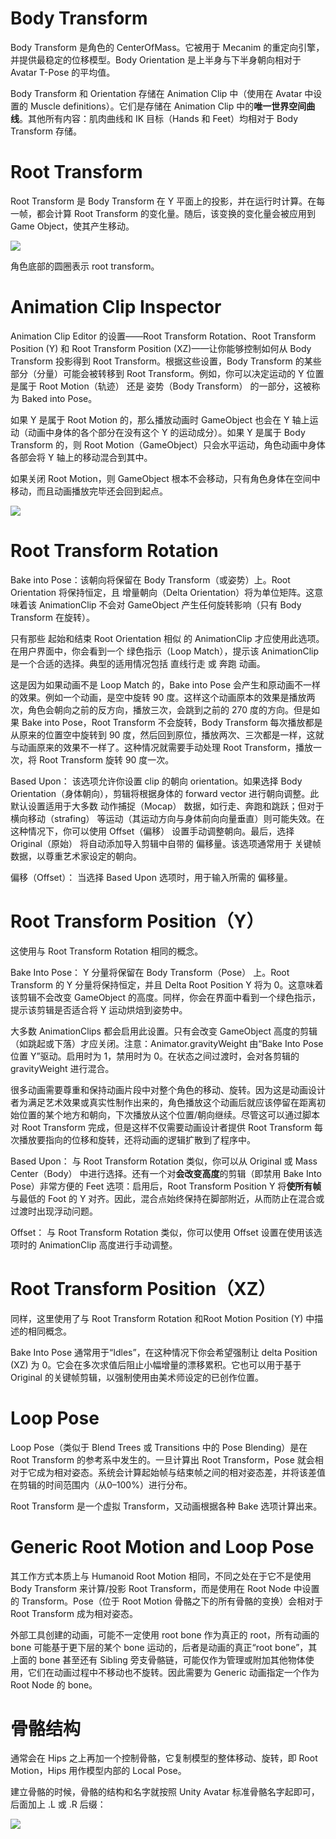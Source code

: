 # Body Transform

Body Transform 是角色的 CenterOfMass。它被用于 Mecanim 的重定向引擎，并提供最稳定的位移模型。Body Orientation 是上半身与下半身朝向相对于 Avatar T-Pose 的平均值。

Body Transform 和 Orientation 存储在 Animation Clip 中（使用在 Avatar 中设置的 Muscle definitions）。它们是存储在 Animation Clip 中的**唯一世界空间曲线**。其他所有内容：肌肉曲线和 IK 目标（Hands 和 Feet）均相对于 Body Transform 存储。

# Root Transform

Root Transform 是 Body Transform 在 Y 平面上的投影，并在运行时计算。在每一帧，都会计算 Root Transform 的变化量。随后，该变换的变化量会被应用到 Game Object，使其产生移动。

![](../Images/MecanimRootMotionPreview.jpg)

角色底部的圆圈表示 root transform。

# Animation Clip Inspector

Animation Clip Editor 的设置——Root Transform Rotation、Root Transform Position (Y) 和 Root Transform Position (XZ)——让你能够控制如何从 Body Transform 投影得到 Root Transform。根据这些设置，Body Transform 的某些部分（分量）可能会被转移到 Root Transform。例如，你可以决定运动的 Y 位置是属于 Root Motion（轨迹） 还是 姿势（Body Transform） 的一部分，这被称为 Baked into Pose。

如果 Y 是属于 Root Motion 的，那么播放动画时 GameObject 也会在 Y 轴上运动（动画中身体的各个部分在没有这个 Y 的运动成分）。如果 Y 是属于 Body Transform 的，则 Root Motion（GameObject）只会水平运动，角色动画中身体各部会将 Y 轴上的移动混合到其中。

如果关闭 Root Motion，则 GameObject 根本不会移动，只有角色身体在空间中移动，而且动画播放完毕还会回到起点。

![](../Images/MecanimRootMotion.png)

# Root Transform Rotation

Bake into Pose：该朝向将保留在 Body Transform（或姿势）上。Root Orientation 将保持恒定，且 增量朝向（Delta Orientation）将为单位矩阵。这意味着该 AnimationClip 不会对 GameObject 产生任何旋转影响（只有 Body Transform 在旋转）。

只有那些 起始和结束 Root Orientation 相似 的 AnimationClip 才应使用此选项。在用户界面中，你会看到一个 绿色指示（Loop Match），提示该 AnimationClip 是一个合适的选择。典型的适用情况包括 直线行走 或 奔跑 动画。

这是因为如果动画不是 Loop Match 的，Bake into Pose 会产生和原动画不一样的效果。例如一个动画，是空中旋转 90 度。这样这个动画原本的效果是播放两次，角色会朝向之前的反方向，播放三次，会跳到之前的 270 度的方向。但是如果 Bake into Pose，Root Transform 不会旋转，Body Transform 每次播放都是从原来的位置空中旋转到 90 度，然后回到原位，播放两次、三次都是一样，这就与动画原来的效果不一样了。这种情况就需要手动处理 Root Transform，播放一次，将 Root Transform 旋转 90 度一次。

Based Upon： 该选项允许你设置 clip 的朝向 orientation。如果选择 Body Orientation（身体朝向），剪辑将根据身体的 forward vector 进行朝向调整。此默认设置适用于大多数 动作捕捉（Mocap） 数据，如行走、奔跑和跳跃；但对于 横向移动（strafing） 等运动（其运动方向与身体前向向量垂直）则可能失效。在这种情况下，你可以使用 Offset（偏移） 设置手动调整朝向。最后，选择 Original（原始） 将自动添加导入剪辑中自带的 偏移量。该选项通常用于 关键帧数据，以尊重艺术家设定的朝向。

偏移（Offset）： 当选择 Based Upon 选项时，用于输入所需的 偏移量。

# Root Transform Position（Y）

这使用与 Root Transform Rotation 相同的概念。

Bake Into Pose： Y 分量将保留在 Body Transform（Pose） 上。Root Transform 的 Y 分量将保持恒定，并且 Delta Root Position Y 将为 0。这意味着该剪辑不会改变 GameObject 的高度。同样，你会在界面中看到一个绿色指示，提示该剪辑是否适合将 Y 运动烘焙到姿势中。

大多数 AnimationClips 都会启用此设置。只有会改变 GameObject 高度的剪辑（如跳起或下落）才应关闭。注意：Animator.gravityWeight 由“Bake Into Pose 位置 Y”驱动。启用时为 1，禁用时为 0。在状态之间过渡时，会对各剪辑的 gravityWeight 进行混合。

很多动画需要尊重和保持动画片段中对整个角色的移动、旋转。因为这是动画设计者为满足艺术效果或真实性制作出来的，角色播放这个动画后就应该停留在距离初始位置的某个地方和朝向，下次播放从这个位置/朝向继续。尽管这可以通过脚本对 Root Transform 完成，但是这样不仅需要动画设计者提供 Root Transform 每次播放要指向的位移和旋转，还将动画的逻辑扩散到了程序中。

Based Upon： 与 Root Transform Rotation 类似，你可以从 Original 或 Mass Center（Body） 中进行选择。还有一个对**会改变高度**的剪辑（即禁用 Bake Into Pose）非常方便的 Feet 选项：启用后，Root Transform Position Y 将**使所有帧**与最低的 Foot 的 Y 对齐。因此，混合点始终保持在脚部附近，从而防止在混合或过渡时出现浮动问题。

Offset： 与 Root Transform Rotation 类似，你可以使用 Offset 设置在使用该选项时的 AnimationClip 高度进行手动调整。

# Root Transform Position（XZ）

同样，这里使用了与 Root Transform Rotation 和Root Motion Position (Y) 中描述的相同概念。

Bake Into Pose 通常用于“Idles”，在这种情况下你会希望强制让 delta Position (XZ) 为 0。它会在多次求值后阻止小幅增量的漂移累积。它也可以用于基于 Original 的关键帧剪辑，以强制使用由美术师设定的已创作位置。

# Loop Pose

Loop Pose（类似于 Blend Trees 或 Transitions 中的 Pose Blending）是在 Root Transform 的参考系中发生的。一旦计算出 Root Transform，Pose 就会相对于它成为相对姿态。系统会计算起始帧与结束帧之间的相对姿态差，并将该差值在剪辑的时间范围内（从0–100%）进行分布。

Root Transform 是一个虚拟 Transform，又动画根据各种 Bake 选项计算出来。

# Generic Root Motion and Loop Pose

其工作方式本质上与 Humanoid Root Motion 相同，不同之处在于它不是使用 Body Transform 来计算/投影 Root Transform，而是使用在 Root Node 中设置的 Transform。Pose（位于 Root Motion 骨骼之下的所有骨骼的变换）会相对于 Root Transform 成为相对姿态。

外部工具创建的动画，可能不一定使用 root bone 作为真正的 root，所有动画的 bone 可能基于更下层的某个 bone 运动的，后者是动画的真正“root bone”，其上面的 bone 甚至还有 Sibling 旁支骨骼链，可能仅作为管理或附加其他物体使用，它们在动画过程中不移动也不旋转。因此需要为 Generic 动画指定一个作为 Root Node 的 bone。

# 骨骼结构

通常会在 Hips 之上再加一个控制骨骼，它复制模型的整体移动、旋转，即 Root Motion，Hips 用作模型内部的 Local Pose。

建立骨骼的时候，骨骼的结构和名字就按照 Unity Avatar 标准骨骼名字起即可，后面加上 .L 或 .R 后缀：

![](./UnityAvatarName.png)
